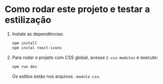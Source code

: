 # Como rodar este projeto e testar a estilização

1. Instale as dependências:
   ```bash
   npm install
   npm instal react-icons
   ```
2. Para rodar o projeto com CSS global, acesse `2-css-modules` e execute:
   ```bash
   npm run dev
   ```
   Os estilos estão nos arquivos `.module.css`.